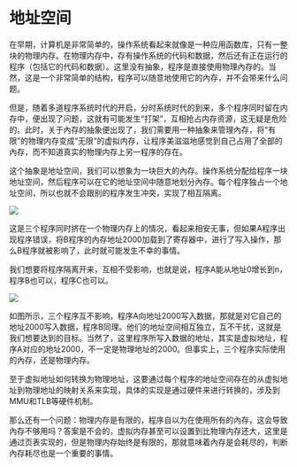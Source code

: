 # 地址空间

在早期，计算机是非常简单的，操作系统看起来就像是一种应用函数库，只有一整块的物理内存。在物理内存中，存有操作系统的代码和数据，然后还有正在运行的程序（包括它的代码和数据）。这里没有抽象，程序是直接使用物理內存的。当然，这是一个非常简单的结构，程序可以随意地使用它的內存，并不会带来什么问题。

但是，随着多道程序系统时代的开启，分时系统时代的到来，多个程序同时留在内存中，便出现了问题，这就有可能发生“打架”，互相抢占内存资源，这无疑是危险的。此时，关于內存的抽象便出现了，我们需要用一种抽象来管理內存，将“有限”的物理内存变成“无限”的虚拟内存，让程序美滋滋地感觉到自己占用了全部的內存，而不知道真实的物理内存上另一程序的存在。

这个抽象是地址空间，我们可以想象为一块巨大的內存。操作系统分配给程序一块地址空间，然后程序可以在它的地址空间中随意地划分內存。每个程序独占一个地址空间，所以也就不会跟别的程序发生冲突，实现了相互隔离。



![](https://s2.loli.net/2022/03/17/A4BePFRbuymifaV.png)

这是三个程序同时挤在一个物理内存上的情况，看起来相安无事，但如果A程序出现程序错误，将B程序的內存地址2000加载到了寄存器中，进行了写入操作，那么B程序就被影响了，此时就可能发生不幸的事情。

我们想要将程序隔离开来，互相不受影响，也就是说，程序A能从地址0增长到n，程序B也可以，程序C也可以。

![](https://s2.loli.net/2022/03/17/2ZezYqafFGEQnX5.png)

如图所示，三个程序互不影响，程序A向地址2000写入数据，那就是对它自己的地址2000写入数据，程序B同理。他们的地址空间相互独立，互不干扰，这就是我们想要达到的目标。当然了，这里程序所写入数据的地址，其实是虚拟地址，程序A对应的地址2000，不一定是物理地址的2000。但事实上，三个程序实际使用的內存，还是物理内存。

至于虚拟地址如何转换为物理地址，这要通过每个程序的地址空间存在的从虚拟地址到物理地址的映射关系来实现，具体的实现是通过硬件来进行转换的，涉及到MMU和TLB等硬件机制。

那么还有一个问题：物理内存是有限的，程序自以为在使用所有的內存，这会导致內存不够用吗？答案是不会的，虚拟内存甚至可以设置到比物理内存还大，这里是通过页表实现的，但是物理内存始终是有限的，那就意味着內存是会耗尽的，判断內存耗尽也是一个重要的事情。
